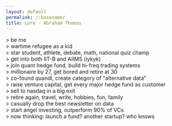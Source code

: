 ```yaml
---
layout: default
permalink: /:basename/
title: Lore · Abraham Thomas
---
```


\> be me  
\> wartime refugee as a kid  
\> star student, athlete, debate, math, national quiz champ  
\> get into both IIT-B and AIIMS (iykyk)  
\> join quant hedge fund, build hi-freq trading systems  
\> millionaire by 27, get bored and retire at 30  
\> co-found quandl, create category of "alternative data"  
\> raise venture capital, get every major hedge fund as customer  
\> sell to nasdaq in a big exit  
\> retire again, travel, write, hobbies, fun, family  
\> casually drop the best newsletter on data  
\> start angel investing, outperform 90% of VCs  
\> now thinking: launch a fund? another startup? who knows  


<!--
>be me
>tfw refugee kid 
>top of my class, chad athlete, debate lord, galaxy brain quiz champ, basically a demi-god
>IIT-B and AIIMS both want me, lol
>join quant hedge fund, build Skynet but for stonks
>millionaire by 27, retire at 30, too easy
>co-found Quandl, invent 'alternative data' or something
>raise venture capital, hedge funds throw money at me
>sell to NASDAQ, bag secured
>retire *again*, this time for real (maybe)
>travel the world, find peace in meditation, write esoteric shit no one understands
>start angel investing, mog 90% of VCs
>mfw comfy
>brain starts itching, need more
>launch a fund? another startup? invent time travel?
>dunno lol 
-->


<br/>
<br/>
<br/>